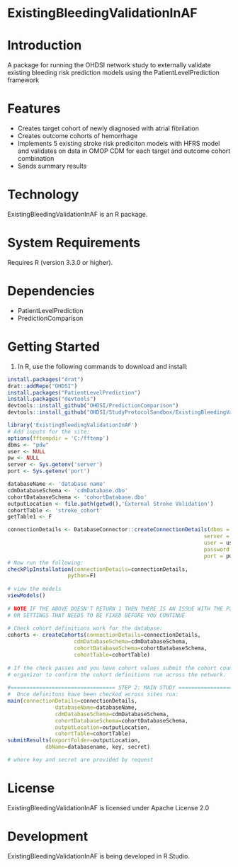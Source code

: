 ExistingBleedingValidationInAF
======================

  Introduction
============
A package for running the OHDSI network study to externally validate existing bleeding risk prediction models using the PatientLevelPrediction framework


Features
========
  - Creates target cohort of newly diagnosed with atrial fibrilation 
  - Creates outcome cohorts of hemorrhage
  - Implements 5 existing stroke risk prediciton models with HFRS model and validates on data in OMOP CDM for each target and outcome cohort combination
  - Sends summary results 

Technology
==========
  ExistingBleedingValidationInAF is an R package.

System Requirements
===================
  Requires R (version 3.3.0 or higher).

Dependencies
============
  * PatientLevelPrediction
  * PredictionComparison

Getting Started
===============
  1. In R, use the following commands to download and install:

  ```r
install.packages("drat")
drat::addRepo("OHDSI")
install.packages("PatientLevelPrediction")
install.packages("devtools")
devtools::install_github("OHDSI/PredictionComparison")
devtools::install_github("OHDSI/StudyProtocolSandbox/ExistingBleedingValidationInAF")

library('ExistingBleedingValidationInAF')
# Add inputs for the site:
options(fftempdir = 'C:/fftemp')
dbms <- "pdw"
user <- NULL
pw <- NULL
server <- Sys.getenv('server')
port <- Sys.getenv('port')

databaseName <- 'database name'
cdmDatabaseSchema <- 'cdmDatabase.dbo'
cohortDatabaseSchema <- 'cohortDatabase.dbo'
outputLocation <- file.path(getwd(),'External Stroke Validation')
cohortTable <- 'stroke_cohort'
getTable1 <- F

connectionDetails <- DatabaseConnector::createConnectionDetails(dbms = dbms,
                                                                server = server,
                                                                user = user,
                                                                password = pw,
                                                                port = port)
# Now run the following:
checkPlpInstallation(connectionDetails=connectionDetails,
                     python=F)
                     
# view the models
viewModels()
                     
# NOTE IF THE ABOVE DOESN'T RETURN 1 THEN THERE IS AN ISSUE WITH THE PatientLevelPrediction INSTALL
# OR SETTINGS THAT NEEDS TO BE FIXED BEFORE YOU CONTINUE
              
# Check cohort definitions work for the database:                     
cohorts <- createCohorts(connectionDetails=connectionDetails,
                       cdmDatabaseSchema=cdmDatabaseSchema,
                       cohortDatabaseSchema=cohortDatabaseSchema,
                       cohortTable=cohortTable) 
                       
# If the check passes and you have cohort values submit the cohort counts to the study
# organizor to confirm the cohort definitions run across the network.  
                       
#================================= STEP 2: MAIN STUDY ==================================
#  Once definitons have been checked across sites run:
main(connectionDetails=connectionDetails,
                 databaseName=databaseName,
                 cdmDatabaseSchema=cdmDatabaseSchema,
                 cohortDatabaseSchema=cohortDatabaseSchema,
                 outputLocation=outputLocation,
                 cohortTable=cohortTable)
submitResults(exportFolder=outputLocation,
              dbName=databasename, key, secret)

# where key and secret are provided by request


```

License
=======
  ExistingBleedingValidationInAF is licensed under Apache License 2.0

Development
===========
  ExistingBleedingValidationInAF is being developed in R Studio.

